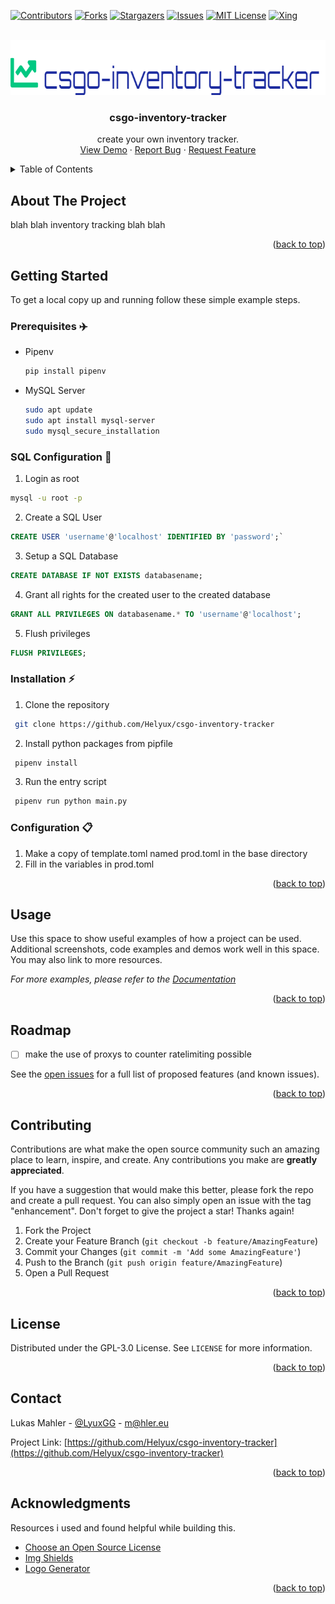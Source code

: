 <div id="top">
<!-- src: https://github.com/othneildrew/Best-README-Template -->
<!-- see: https://www.markdownguide.org/basic-syntax/#reference-style-links -->
</div>


<!-- PROJECT SHIELDS -->
[![Contributors][contributors-shield]][contributors-url]
[![Forks][forks-shield]][forks-url]
[![Stargazers][stars-shield]][stars-url]
[![Issues][issues-shield]][issues-url]
[![MIT License][license-shield]][license-url]
[![Xing][xing-shield]][xing-url]


<!-- PROJECT LOGO -->
<br />
<div align="center">
  <a href="https://github.com/Helyux/csgo-inventory-tracker">
    <img src="images/logo.png" alt="Logo" width="725" height="88">
  </a>

  <h3 align="center">csgo-inventory-tracker</h3>

  <p align="center">
    create your own inventory tracker.
    <br />
    <a href="https://github.com/Helyux/csgo-inventory-tracker">View Demo</a>
    ·
    <a href="https://github.com/Helyux/csgo-inventory-tracker/issues">Report Bug</a>
    ·
    <a href="https://github.com/Helyux/csgo-inventory-tracker/issues">Request Feature</a>
  </p>
</div>


<!-- TABLE OF CONTENTS -->
<details>
  <summary>Table of Contents</summary>
  <ol>
    <li>
      <a href="#about-the-project">About The Project</a>
    </li>
    <li>
      <a href="#getting-started">Getting Started</a>
      <ul>
        <li><a href="#prerequisites-airplane">Prerequisites :airplane:</a></li>
        <li><a href="#sql-configuration-wrench">SQL Configuration :wrench:</a></li>
        <li><a href="#installation-zap">Installation :zap:</a></li>
        <li><a href="#configuration--clipboard">Configuration :clipboard:</a></li>
      </ul>
    </li>
    <li><a href="#usage">Usage</a></li>
    <li><a href="#roadmap">Roadmap</a></li>
    <li><a href="#contributing">Contributing</a></li>
    <li><a href="#license">License</a></li>
    <li><a href="#contact">Contact</a></li>
    <li><a href="#acknowledgments">Acknowledgments</a></li>
  </ol>
</details>


<!-- ABOUT THE PROJECT -->
## About The Project

<!-- [![Product Name Screen Shot][product-screenshot]](https://example.com) -->

blah blah inventory tracking blah blah

<p align="right">(<a href="#top">back to top</a>)</p>


<!-- GETTING STARTED -->
## Getting Started

To get a local copy up and running follow these simple example steps.

### Prerequisites :airplane:

* Pipenv
  ```sh
  pip install pipenv
  ```

* MySQL Server
  ```sh
  sudo apt update
  sudo apt install mysql-server
  sudo mysql_secure_installation
  ```

### SQL Configuration :wrench:

1. Login as root
  ```sh
  mysql -u root -p
  ```

2. Create a SQL User
  ```SQL
  CREATE USER 'username'@'localhost' IDENTIFIED BY 'password';`
  ```

3. Setup a SQL Database
  ```SQL
  CREATE DATABASE IF NOT EXISTS databasename;
  ```

4. Grant all rights for the created user to the created database
  ```SQL
  GRANT ALL PRIVILEGES ON databasename.* TO 'username'@'localhost';
  ```

5. Flush privileges
  ```SQL
  FLUSH PRIVILEGES;
  ```

### Installation :zap:

1. Clone the repository
  ```sh
   git clone https://github.com/Helyux/csgo-inventory-tracker
  ```
2. Install python packages from pipfile
  ```sh
   pipenv install
  ```
3. Run the entry script
  ```sh
   pipenv run python main.py
  ```

### Configuration  :clipboard:
1. Make a copy of template.toml named prod.toml in the base directory
2. Fill in the variables in prod.toml

<p align="right">(<a href="#top">back to top</a>)</p>


<!-- USAGE EXAMPLES -->
## Usage

Use this space to show useful examples of how a project can be used. Additional screenshots, code examples and demos work well in this space. You may also link to more resources.

_For more examples, please refer to the [Documentation](https://example.com)_

<p align="right">(<a href="#top">back to top</a>)</p>


<!-- ROADMAP -->
## Roadmap

- [ ] make the use of proxys to counter ratelimiting possible

See the [open issues](https://github.com/Helyux/csgo-inventory-tracker/issues) for a full list of proposed features (and known issues).

<p align="right">(<a href="#top">back to top</a>)</p>


<!-- CONTRIBUTING -->
## Contributing

Contributions are what make the open source community such an amazing place to learn, inspire, and create. Any contributions you make are **greatly appreciated**.

If you have a suggestion that would make this better, please fork the repo and create a pull request. You can also simply open an issue with the tag "enhancement".
Don't forget to give the project a star! Thanks again!

1. Fork the Project
2. Create your Feature Branch (`git checkout -b feature/AmazingFeature`)
3. Commit your Changes (`git commit -m 'Add some AmazingFeature'`)
4. Push to the Branch (`git push origin feature/AmazingFeature`)
5. Open a Pull Request

<p align="right">(<a href="#top">back to top</a>)</p>


<!-- LICENSE -->
## License

Distributed under the GPL-3.0 License. See `LICENSE` for more information.

<p align="right">(<a href="#top">back to top</a>)</p>


<!-- CONTACT -->
## Contact

Lukas Mahler - [@LyuxGG](https://twitter.com/LyuxGG) - [m@hler.eu](mailto:m@hler.eu)

Project Link: [https://github.com/Helyux/csgo-inventory-tracker](https://github.com/Helyux/csgo-inventory-tracker)

<p align="right">(<a href="#top">back to top</a>)</p>


<!-- ACKNOWLEDGMENTS -->
## Acknowledgments

Resources i used and found helpful while building this.

* [Choose an Open Source License](https://choosealicense.com)
* [Img Shields](https://shields.io)
* [Logo Generator](https://creecros.github.io/simple_logo_gen)

<p align="right">(<a href="#top">back to top</a>)</p>


<!-- MARKDOWN LINKS & IMAGES -->
<!-- https://www.markdownguide.org/basic-syntax/#reference-style-links -->
[contributors-shield]: https://img.shields.io/github/contributors/Helyux/csgo-inventory-tracker.svg?style=for-the-badge
[contributors-url]: https://github.com/Helyux/csgo-inventory-tracker/graphs/contributors
[forks-shield]: https://img.shields.io/github/forks/Helyux/csgo-inventory-tracker.svg?style=for-the-badge
[forks-url]: https://github.com/Helyux/csgo-inventory-tracker/network/members
[stars-shield]: https://img.shields.io/github/stars/Helyux/csgo-inventory-tracker.svg?style=for-the-badge
[stars-url]: https://github.com/Helyux/csgo-inventory-tracker/stargazers
[issues-shield]: https://img.shields.io/github/issues/Helyux/csgo-inventory-tracker.svg?style=for-the-badge
[issues-url]: https://github.com/Helyux/csgo-inventory-tracker/issues
[license-shield]: https://img.shields.io/github/license/Helyux/csgo-inventory-tracker.svg?style=for-the-badge
[license-url]: https://github.com/Helyux/csgo-inventory-tracker/blob/master/LICENSE
[xing-shield]: https://img.shields.io/static/v1?style=for-the-badge&message=Xing&color=006567&logo=Xing&logoColor=FFFFFF&label
[xing-url]: https://www.xing.com/profile/Lukas_Mahler10
